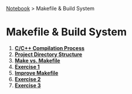 <a href="../">Notebook</a> > Makefile & Build System

# Makefile & Build System



1. **<a href="./c-cpp-compilation-process">C/C++ Compilation Process</a>**
2. **<a href="./project-directory-structure">Project Directory Structure</a>**
3. **<a href="./make-vs-makefile">Make vs. Makefile</a>**
4. **<a href="./exercise-1">Exercise 1</a>**
5. **<a href="./improve-makefile">Improve Makefile</a>**
6. **<a href="./exercise-2">Exercise 2</a>**
7. **<a href="./exercise-2">Exercise 3</a>**
